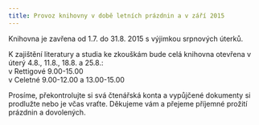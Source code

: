 ```yaml
---
title: Provoz knihovny v době letních prázdnin a v září 2015
---
```


Knihovna je zavřena od 1.7. do 31.8. 2015 s výjimkou srpnových úterků.

K zajištění literatury a studia ke zkouškám bude celá knihovna otevřena v úterý 4.8., 11.8., 18.8. a 25.8.:<br />
v Rettigové 9.00-15.00<br />
v Celetné 9.00-12.00 a 13.00-15.00

Prosíme, překontrolujte si svá čtenářská konta a vypůjčené dokumenty si prodlužte nebo je včas vraťte. Děkujeme vám a přejeme příjemné prožití prázdnin a dovolených.
